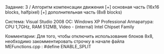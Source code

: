 Задание: 3 / Алгоритм компенсации движения
	[+] основная часть (16x16 blocks, halfpixel)
	[+] дополнительная часть (8x8 blocks)

Система: Visual Studio 2008
ОС: Windows XP Professional
Аппаратура: CPU 1,7GHz, RAM 512MB, Video - (internal) Intel Chipset Family 

Комментарии: 
	Для того, чтобы отключить использование блоков 8х8, необходимо
закомментировать строчку в начале файла MEFunctions.cpp :
	#define ENABLE_SPLIT
